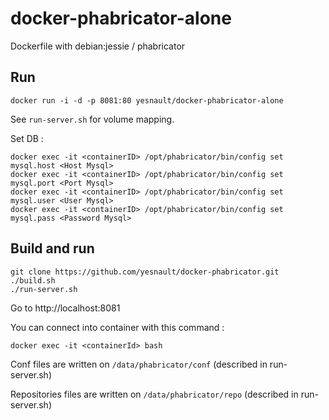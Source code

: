docker-phabricator-alone
==================
Dockerfile with debian:jessie / phabricator

Run
----
```
docker run -i -d -p 8081:80 yesnault/docker-phabricator-alone
```
See `run-server.sh` for volume mapping.


Set DB : 
```
docker exec -it <containerID> /opt/phabricator/bin/config set mysql.host <Host Mysql>
docker exec -it <containerID> /opt/phabricator/bin/config set mysql.port <Port Mysql>
docker exec -it <containerID> /opt/phabricator/bin/config set mysql.user <User Mysql>
docker exec -it <containerID> /opt/phabricator/bin/config set mysql.pass <Password Mysql>
```

Build and run
---------------

```
git clone https://github.com/yesnault/docker-phabricator.git
./build.sh
./run-server.sh
````

Go to http://localhost:8081

You can connect into container with this command :
```
docker exec -it <containerId> bash
```

Conf files are written on `/data/phabricator/conf` (described in run-server.sh)

Repositories files are written on `/data/phabricator/repo` (described in run-server.sh)
